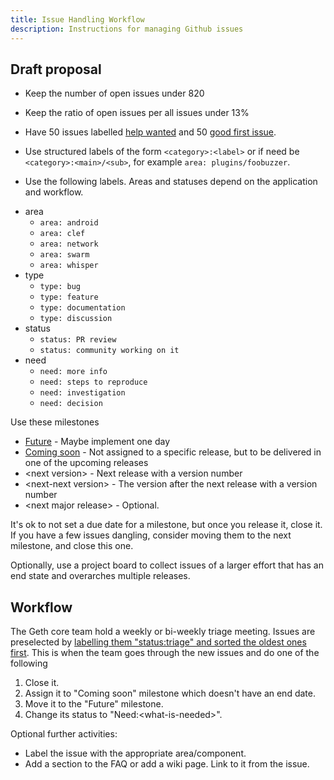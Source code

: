 ```yaml
---
title: Issue Handling Workflow
description: Instructions for managing Github issues
---
```


## Draft proposal

- Keep the number of open issues under 820

- Keep the ratio of open issues per all issues under 13%

- Have 50 issues labelled [help wanted](https://github.com/ethereum/go-ethereum/labels/help%20wanted) and 50 [good first issue](https://github.com/ethereum/go-ethereum/labels/good%20first%20issue).

- Use structured labels of the form `<category>:<label>` or if need be `<category>:<main>/<sub>`, for example `area: plugins/foobuzzer`.

- Use the following labels. Areas and statuses depend on the application and workflow.

* area
  - `area: android`
  - `area: clef`
  - `area: network`
  - `area: swarm`
  - `area: whisper`
* type
  - `type: bug`
  - `type: feature`
  - `type: documentation`
  - `type: discussion`
* status
  - `status: PR review`
  - `status: community working on it`
* need
  - `need: more info`
  - `need: steps to reproduce`
  - `need: investigation`
  - `need: decision`

Use these milestones

- [Future](https://github.com/ethereum/go-ethereum/milestone/80) - Maybe implement one day
- [Coming soon](https://github.com/ethereum/go-ethereum/milestone/81) - Not assigned to a specific release, but to be delivered in one of the upcoming releases
- \<next version\> - Next release with a version number
- \<next-next version\> - The version after the next release with a version number
- \<next major release\> - Optional.

It's ok to not set a due date for a milestone, but once you release it, close it. If you have a few issues dangling, consider moving them to the next milestone, and close this one.

Optionally, use a project board to collect issues of a larger effort that has an end state and overarches multiple releases.

## Workflow

The Geth core team hold a weekly or bi-weekly triage meeting. Issues are preselected by [labelling them "status:triage" and sorted the oldest ones first](https://github.com/ethereum/go-ethereum/issues?q=is%3Aopen+is%3Aissue+label%3Astatus%3Atriage+sort%3Acreated-asc). This is when the team goes through the new issues and do one of the following

1. Close it.
2. Assign it to "Coming soon" milestone which doesn't have an end date.
3. Move it to the "Future" milestone.
4. Change its status to "Need:\<what-is-needed\>".

Optional further activities:

- Label the issue with the appropriate area/component.
- Add a section to the FAQ or add a wiki page. Link to it from the issue.
